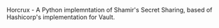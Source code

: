 Horcrux - A Python implemntation of Shamir's Secret Sharing, based of Hashicorp's implementation for Vault.
